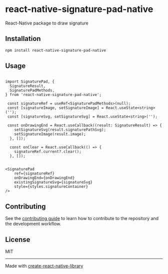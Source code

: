 # react-native-signature-pad-native

React-Native package to draw signature

## Installation

```sh
npm install react-native-signature-pad-native
```

## Usage

```

import SignaturePad, {
  SignatureResult,
  SignaturePadMethods,
} from 'react-native-signature-pad-native';

 const signatureRef = useRef<SignaturePadMethods>(null);
 const [signatureImage, setSignatureImage] = React.useState<string>('');
 const [signatureSvg, setSignatureSvg] = React.useState<string>('');

 const onDrawingEnd = React.useCallback((result: SignatureResult) => {
    setSignatureSvg(result.signaturePathSvg);
    setSignatureImage(result.image);
  }, []);

  const onClear = React.useCallback(() => {
    signatureRef.current?.clear();
  }, []);


<SignaturePad
    ref={signatureRef}
    onDrawingEnd={onDrawingEnd}
    existingSignatureSvg={signatureSvg}
    style={styles.signatureContainer}
/>

```

## Contributing

See the [contributing guide](CONTRIBUTING.md) to learn how to contribute to the repository and the development workflow.

## License

MIT

---

Made with [create-react-native-library](https://github.com/callstack/react-native-builder-bob)
